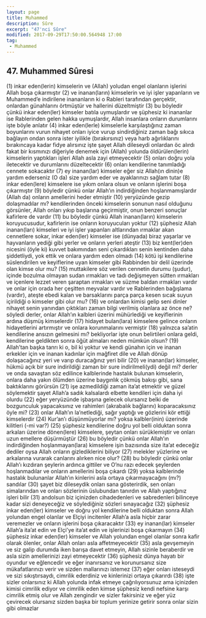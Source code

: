 ```yaml
---
layout: page
title: Muhammed
description: Sûre
excerpt: "47'nci Sûre"
modified: 2017-09-29T17:50:00.564948 17:00
tag: 
 - Muhammed
---
```


## 47. Muhammed Sûresi

(1) inkar eden(lerin) kimselerin ve (Allah) yoludan engel olanların işlerini Allah boşa çıkarmıştır
(2) ve inanan(ların) kimselerin ve iyi işler yapanların ve Muhammed’e indirilene inananların ki o Rableri tarafından gerçektir, onlardan günahlarını örtmüştür ve hallerini düzeltmiştir
(3) bu böyledir çünkü inkar eden(ler) kimseler batıla uymuşlardır ve şüphesiz ki inananlar ise Rablerinden gelen hakka uymuşlardır, Allah insanlara onların durumlarını işte böyle anlatır
(4) inkar eden(lerle) kimselerle karşılaştığınız zaman boyunlarını vurun nihayet onları iyice vurup sindirdiğiniz zaman bağı sıkıca bağlayın ondan sonra ister iyilikle (bırakırsınız) veya harb ağırlıklarını bırakıncaya kadar fidye alırsınız işte şayet Allah dileseydi onlardan öc alırdı fakat bir kısmınızı diğeriyle denemek için (Allah) yolunda öldürülen(lerin) kimselerin yaptıkları işleri Allah asla zayi etmeyecektir
(5) onları doğru yola iletecektir ve durumlarını düzeltecektir
(6) onları kendilerine tanımladığı cennete sokacaktır
(7) ey inanan(lar) kimseler eğer siz Allah(ın dinin)e yardım ederseniz (O da) size yardım eder ve ayaklarınızı sağlam tutar
(8) inkar eden(lere) kimselere ise yıkım onlara olsun ve onların işlerini boşa çıkarmıştır
(9) böyledir çünkü onlar Allah’ın indirdiğinden hoşlanmamışlardır (Allah da) onların amellerini heder etmiştir
(10) yeryüzünde gezip dolaşmadılar mı? kendilerinden önceki kimselerin sonunun nasıl olduğunu görsünler, Allah onları yıkıp başlarına geçirmiştir, onun benzeri sonuçlar kafirlere de vardır
(11) bu böyledir çünkü Allah inanan(ların) kimselerin koruyucusudur, kafirlerin ise onların koruyucuları yoktur 
(12) şüphesiz Allah inanan(ları) kimseleri ve iyi işler yapanları altlarından ırmaklar akan cennetlere sokar, inkar eden(ler) kimseler ise (dünyada) biraz yaşarlar ve hayvanların yediği gibi yerler ve onların yerleri ateştir
(13) biz kent(ler)den nicesini (öyle ki) kuvvet bakımından seni çıkardıkları senin kentinden daha şiddetliydi, yok ettik ve onlara yardım eden olmadı
(14) kötü işi kendilerine süslendirilen ve keyiflerine uyan kimseler gibi Rabbinden bir delil üzerinde olan kimse olur mu? 
(15) muttakilere söz verilen cennetin durumu (şudur), içinde bozulma olmayan sudan ırmakları ve tadı değişmeyen sütten ırmakları ve içenlere lezzet veren şaraptan ırmakları ve süzme baldan ırmakları vardır ve onlar için orada her çeşitten meyvalar vardır ve Rablerinden bağışlama (vardır), ateşte ebedi kalan ve barsaklarını parça parça kesen sıcak suyun içirildiği o kimseler gibi olur mu?
(16) ve onlardan kimisi gelip seni dinler nihayet senin yanından çıktıkları zaman bilgi verilmiş olanlara az önce ne? söyledi derler, onlar Allah’ın kalbleri üzerini mühürlediği ve keyiflerinin ardına düşmüş kimselerdir
(17) hidayet bulan(lara) kimselere gelince onların hidayetlerini artırmıştır ve onlara korunmalarını vermiştir
(18) yalnızca sa’atin kendilerine ansızın gelmesini mı? bekliyorlar  işte onun belirtileri onlara geldi, kendilerine geldikten sonra öğüt almaları neden mümkün olsun?
(19) Allah’tan başka tanrı ki o, bil ki yoktur ve kendi günahın için ve inanan erkekler için ve inanan kadınlar için mağfiret dile ve Allah dönüp dolaşacağınız yeri ve varıp duracağınız yeri bilir 
(20) ve inanan(lar) kimseler, hükmü açık bir sure indirildiği zaman bir sure indirilmeli(ydi) değil mi? derler ve onda savaştan söz edilince kalblerinde hastalık bulunan kimselerin, onlara daha yakın ölümden üzerine baygınlık çökmüş bakışı gibi, sana baktıklarını görürsün
(21) işe azmedildiği zaman ita’at etmektir ve güzel söylemektir şayet Allah’a sadık kalsalardı elbette kendileri için daha iyi olurdu
(22) eğer yeryüzünde işbaşına gelecek olursanız belki de bozgunculuk yapacaksınız ve rahimleri (akrabalık bağlarını) koparacaksınız öyle mi?
(23) onlar Allah’ın la’netlediği, sağır yaptığı ve gözlerini kör ettiği kimselerdir 
(24) Kur’an’ı düşünmüyorlar mı? yoksa kalbler(inin) üzerinde kilitleri (-mi var?)
(25) şüphesiz kendilerine doğru yol belli olduktan sonra arkaları üzerine dönen(lere) kimselere, şeytan onları sürüklemiştir ve onları uzun emellere düşürmüştür
(26) bu böyledir çünkü onlar Allah’ın indirdiğinden hoşlanmayan(lara) kimselere işin bazısında size ita’at edeceğiz dediler oysa Allah onların gizlediklerini biliyor
(27) melekler yüzlerine ve arkalarına vurarak canlarını alırken nice olur?
(28) bu böyledir çünkü onlar Allah’ı kızdıran şeylerin ardınca gittiler ve O’nu razı edecek şeylerden hoşlanmadılar ve onların amellerini boşa çıkardı
(29) yoksa kalblerinde hastalık bulunanlar Allah’ın kinlerini asla ortaya çıkarmayacağını (mı?) sandılar 
(30) şayet biz dileseydik onları sana gösterirdik, sen onları simalarından ve onları sözlerinin üslubundan tanırdın ve Allah yaptığınız işleri bilir
(31) andolsun biz içinizden cihadedenleri ve sabredenleri bilinceye kadar sizi deneyeceğiz ve söylediğiniz sözleri sınayacağız 
(32) şüphesiz inkar eden(ler) kimseler ve doğru yol kendilerine belli olduktan sonra Allah yolundan engel olanlar ve Elçiyi incitenler Allah’a asla hiçbir zarar veremezler ve onların işlerini boşa çıkaracaktır
(33) ey inanan(lar) kimseler Allah’a ita’at edin ve Elçi’ye ita’at edin ve işlerinizi boşa çıkarmayın
(34) şüphesiz inkar eden(ler) kimseler ve Allah yolundan engel olanlar sonra kafir olarak ölenler, onlar Allah onları asla affetmeyecektir
(35) asla gevşemeyin ve siz galip durumda iken barışa davet etmeyin, Allah sizinle beraberdir ve asla sizin amellerinizi zayi etmeyecektir
(36) şüphesiz dünya hayatı bir oyundur ve eğlencedir ve eğer inanırsanız ve korunursanız size mükafatlarınızı verir ve sizden mallarınızı istemez
(37) eğer onları isteseydi ve sizi sıkıştırsaydı, cimrilik ederdiniz ve kinlerinizi ortaya çıkarırdı
(38) işte sizler onlarsınız ki Allah yolunda infak etmeye çağrılıyorsunuz ama içinizden kimisi cimrilik ediyor ve cimrilik eden kimse şüphesiz kendi nefsine karşı cimrilik etmiş olur ve Allah zengindir ve sizler fakirsiniz ve eğer yüz çevirecek olursanız sizden başka bir toplum yerinize getirir sonra onlar sizin gibi olmazlar
